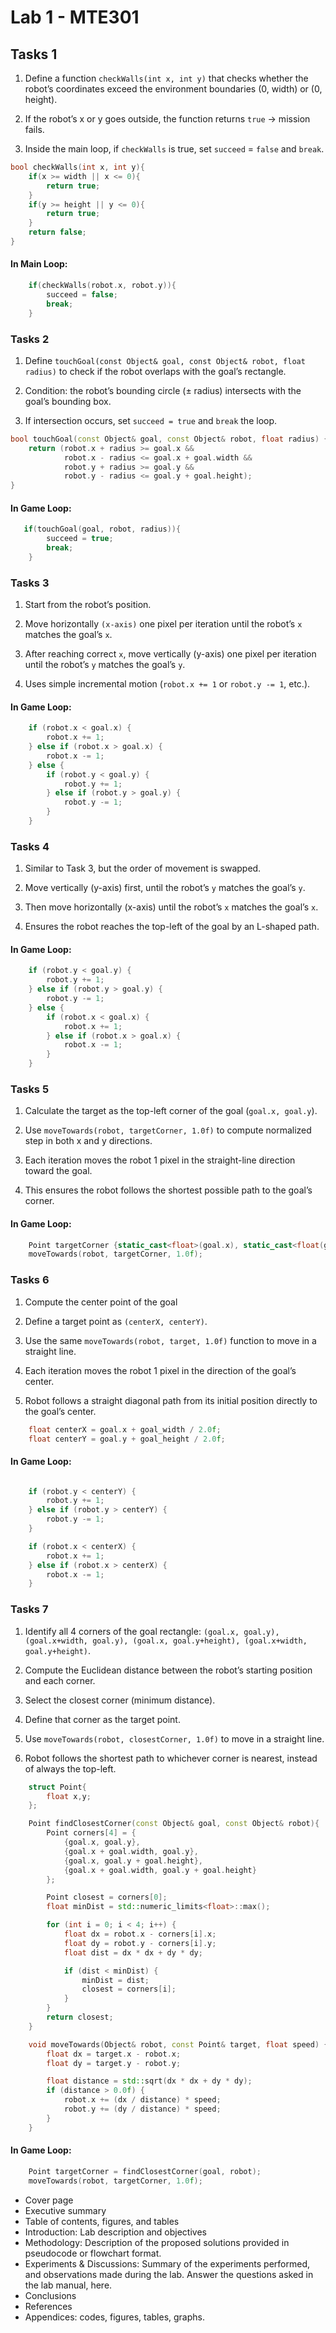 # Lab 1 - MTE301

## Tasks 1

1. Define a function `checkWalls(int x, int y)` that checks whether the robot’s coordinates exceed the environment boundaries (0, width) or (0, height).

2. If the robot’s x or y goes outside, the function returns `true` → mission fails.

3. Inside the main loop, if `checkWalls` is true, set `succeed` = `false` and `break`.
```C++
bool checkWalls(int x, int y){
    if(x >= width || x <= 0){
        return true;
    } 
    if(y >= height || y <= 0){
        return true;
    } 
    return false;
} 
```

#### In Main Loop:

```c++
    if(checkWalls(robot.x, robot.y)){
        succeed = false;
        break;
    }
```
### Tasks 2

1. Define `touchGoal(const Object& goal, const Object& robot, float radius)` to check if the robot overlaps with the goal’s rectangle.

2. Condition: the robot’s bounding circle (± radius) intersects with the goal’s bounding box.

3. If intersection occurs, set `succeed = true` and `break` the loop.
```c++
bool touchGoal(const Object& goal, const Object& robot, float radius) {
    return (robot.x + radius >= goal.x &&
            robot.x - radius <= goal.x + goal.width &&
            robot.y + radius >= goal.y &&
            robot.y - radius <= goal.y + goal.height);
}
```

#### In Game Loop:

```c++
   if(touchGoal(goal, robot, radius)){
        succeed = true;
        break;
    }
```
### Tasks 3
1. Start from the robot’s position.

2. Move horizontally `(x-axis)` one pixel per iteration until the robot’s `x` matches the goal’s `x`.

3. After reaching correct `x`, move vertically (y-axis) one pixel per iteration until the robot’s `y` matches the goal’s `y`.

4. Uses simple incremental motion (`robot.x += 1` or `robot.y -= 1`, etc.).

#### In Game Loop:

```c++
    if (robot.x < goal.x) {
        robot.x += 1;  
    } else if (robot.x > goal.x) {
        robot.x -= 1;   
    } else {
        if (robot.y < goal.y) {
            robot.y += 1;   
        } else if (robot.y > goal.y) {
            robot.y -= 1;   
        }
    }
```
### Tasks 4
1. Similar to Task 3, but the order of movement is swapped.

2. Move vertically (y-axis) first, until the robot’s `y` matches the goal’s `y`.

3. Then move horizontally (x-axis) until the robot’s `x` matches the goal’s `x`.

4. Ensures the robot reaches the top-left of the goal by an L-shaped path.

#### In Game Loop:

```c++
    if (robot.y < goal.y) {
        robot.y += 1;  
    } else if (robot.y > goal.y) {
        robot.y -= 1;   
    } else {
        if (robot.x < goal.x) {
            robot.x += 1;   
        } else if (robot.x > goal.x) {
            robot.x -= 1;   
        }
    }
```
### Tasks 5

1. Calculate the target as the top-left corner of the goal (`goal.x, goal.y`).

2. Use `moveTowards(robot, targetCorner, 1.0f)` to compute normalized step in both x and y directions.

3. Each iteration moves the robot 1 pixel in the straight-line direction toward the goal.

4. This ensures the robot follows the shortest possible path to the goal’s corner.
#### In Game Loop:
```C++
    Point targetCorner {static_cast<float>(goal.x), static_cast<float(goal.y)};
    moveTowards(robot, targetCorner, 1.0f);
```
### Tasks 6

1. Compute the center point of the goal
2. Define a target point as `(centerX, centerY)`.

3. Use the same `moveTowards(robot, target, 1.0f)` function to move in a straight line.

4. Each iteration moves the robot 1 pixel in the direction of the goal’s center.

5. Robot follows a straight diagonal path from its initial position directly to the goal’s center.

```c++
    float centerX = goal.x + goal_width / 2.0f;
    float centerY = goal.y + goal_height / 2.0f;
```
    

#### In Game Loop:

```c++

    if (robot.y < centerY) {
        robot.y += 1;
    } else if (robot.y > centerY) {
        robot.y -= 1;
    }

    if (robot.x < centerX) {
        robot.x += 1;
    } else if (robot.x > centerX) {
        robot.x -= 1;
    }
```
### Tasks 7

1. Identify all 4 corners of the goal rectangle:
`(goal.x, goal.y), (goal.x+width, goal.y), (goal.x, goal.y+height), (goal.x+width, goal.y+height)`.

2. Compute the Euclidean distance between the robot’s starting position and each corner.

3. Select the closest corner (minimum distance).

3. Define that corner as the target point.

4. Use `moveTowards(robot, closestCorner, 1.0f)` to move in a straight line.

5. Robot follows the shortest path to whichever corner is nearest, instead of always the top-left.

```C++
    struct Point{
        float x,y;
    };

    Point findClosestCorner(const Object& goal, const Object& robot){
        Point corners[4] = {
            {goal.x, goal.y},
            {goal.x + goal.width, goal.y},
            {goal.x, goal.y + goal.height},
            {goal.x + goal.width, goal.y + goal.height}
        };

        Point closest = corners[0];
        float minDist = std::numeric_limits<float>::max();

        for (int i = 0; i < 4; i++) {
            float dx = robot.x - corners[i].x;
            float dy = robot.y - corners[i].y;
            float dist = dx * dx + dy * dy; 

            if (dist < minDist) {
                minDist = dist;
                closest = corners[i];
            }
        }
        return closest;
    }

    void moveTowards(Object& robot, const Point& target, float speed) {
        float dx = target.x - robot.x;
        float dy = target.y - robot.y;

        float distance = std::sqrt(dx * dx + dy * dy);
        if (distance > 0.0f) {
            robot.x += (dx / distance) * speed;
            robot.y += (dy / distance) * speed;
        }
    }
```

#### In Game Loop:
```C++
    Point targetCorner = findClosestCorner(goal, robot);    
    moveTowards(robot, targetCorner, 1.0f);  
```




* Cover page
* Executive summary
* Table of contents, figures, and tables
* Introduction: Lab description and objectives
* Methodology: Description of the proposed solutions provided in pseudocode or
flowchart format.
* Experiments & Discussions: Summary of the experiments performed, and
observations made during the lab. Answer the questions asked in the lab
manual, here.
* Conclusions
* References
* Appendices: codes, figures, tables, graphs.